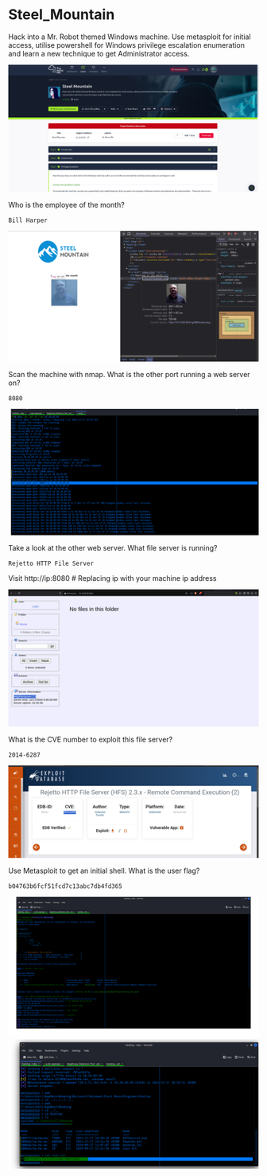 # Steel_Mountain

Hack into a Mr. Robot themed Windows machine. Use metasploit for initial access, utilise powershell for Windows privilege escalation enumeration and learn a new technique to get Administrator access.

![Introduction](/steel_mountain.png)


Who is the employee of the month?

    Bill Harper

![Inspect](/BillHarper.png)

Scan the machine with nmap. What is the other port running a web server on?

    8080

![nmap scan](/nmap.png)

Take a look at the other web server. What file server is running?

    Rejetto HTTP File Server

Visit http://ip:8080  # Replacing ip with your machine ip address

![fileserver scan](/fileserver.png)

What is the CVE number to exploit this file server?

    2014-6287

![exploit db](/exploit_db.png)

Use Metasploit to get an initial shell. What is the user flag?

    b04763b6fcf51fcd7c13abc7db4fd365

![metasploit](/metaploit.png)
![metasploit](/metasploit.png)
